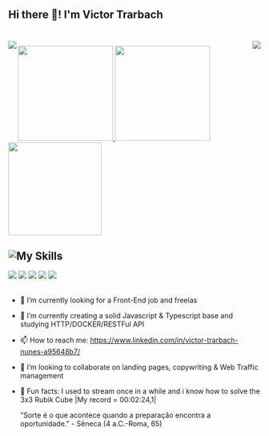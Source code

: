 ## Hi there 🤘! I'm Victor Trarbach
<h1 align="center">
  <img align="left" src="https://visitor-badge.laobi.icu/badge?page_id=VictorTrarbach.VictorTrarbach" />
  <img align="right" src="https://img.shields.io/github/followers/VictorTrarbach?label=Follow&style=social" />
</h1>

<img height="10px" />
  <div>
    <a href="https://github.com/VictorTrarbach">
      <img height="190em" src="https://github-readme-stats.vercel.app/api?username=VictorTrarbach&show_icons=true&theme=radical&include_all_commits=true&count_private=true&layout=compact"/>
      <img height="190em" src="https://github-readme-stats.vercel.app/api/top-langs/?username=VictorTrarbach&layout=compact&langs_count=8&theme=radical" data-canonical-src="https://github-readme-stats.vercel.app/api?username=VictorTrarbach&show_icons=true&theme=radical&line_height=27&include_all_commits=true"/>
    </a>
  </div>
  <a align="center" href="https://wakatime.com/goals">
    <img align="center" height="186em"; height: auto; src="https://github-readme-stats.vercel.app/api/wakatime?username=VTNS&theme=radical&layout=compact" data-canonical-src="https://github-readme-stats.vercel.app/api/wakatime?username=VTNS&theme=radical&layout=compact"; style="max-width: 100%;">
  </a>
 
## ![My Skills](https://skillicons.dev/icons?i=js,html,css,ts,nextjs,react,tailwind,nodejs,git,express,postgres)
  <!--<img align="right" alt="VTNS-pic" height="150" style="border-radius:50px;" src=""> graphql,astro,unity, -->
  
<div>
    <a href="https://www.instagram.com/ovictortrarbach/" target="_blank"><img src="https://img.shields.io/badge/-Instagram-%23E4405F?style=for-the-badge&logo=instagram&logoColor=white" target="_blank"></a>
    <a href="https://www.twitch.tv/bigtemon" target="_blank"><img src="https://img.shields.io/badge/Twitch-9146FF?style=for-the-badge&logo=twitch&logoColor=white" target="_blank"></a>
   <a href="https://discord.gg/Zvy8XWmM" target="_blank"><img src="https://img.shields.io/badge/Discord-7289DA?style=for-the-badge&logo=discord&logoColor=white" target="_blank"></a> 
    <a href = "mailto:vtnsdev@gmail.com"><img src="https://img.shields.io/badge/-Gmail-%23333?style=for-the-badge&logo=gmail&logoColor=white" target="_blank"></a>
    <a href="https://www.linkedin.com/in/victor-trarbach-nunes-a95648b7/" target="_blank"><img src="https://img.shields.io/badge/-LinkedIn-%230077B5?style=for-the-badge&logo=linkedin&logoColor=white" target="_blank"></a> 
  </div>
  <br>
  
- 🔭 I’m currently looking for a Front-End job and freelas
  
- 🌱 I’m currently creating a solid Javascript & Typescript base and studying HTTP/DOCKER/RESTFul API
  
- 📫 How to reach me: https://www.linkedin.com/in/victor-trarbach-nunes-a95648b7/
  
- 👯 I’m looking to collaborate on landing pages, copywriting & Web Traffic management
  
- 🎪 Fun facts: I used to stream once in a while and i know how to solve the 3x3 Rubik Cube |My record = 00:02:24,1|

  “Sorte é o que acontece quando a preparação encontra a oportunidade.” - Sêneca (4 a.C.-Roma, 65)
  

  
